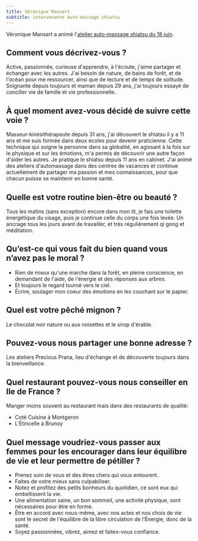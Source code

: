 ```yaml
---
title: Véronique Mansart
subtitle: intervenante auto-massage shiatsu
---
```


Véronique Mansart a animé l'[atelier auto-massage shiatsu du 18 juin](/evenements/2019/06/18/atelier-auto-massage-shiatsu/).

## Comment vous décrivez-vous ?

Active, passionnée, curieuse d'apprendre, à l'écoute, j'aime partager et échanger avec les autres.
J'ai besoin de nature, de bains de forêt, et de l'océan pour me ressourcer, ainsi que de lecture et de temps de solitude.
Soignante depuis toujours et maman depuis 29 ans, j'ai toujours essayé de concilier vie de famille et vie professionnelle.

## À quel moment avez-vous décidé de suivre cette voie ?

Masseur-kinésithérapeute depuis 31 ans, j'ai découvert le shiatsu il y a 11 ans et me suis formée dans deux écoles pour devenir praticienne.
Cette technique qui soigne la personne dans sa globalité, en agissant à la fois sur le physique et sur les émotions, m'a permis de découvrir une autre façon d'aider les autres. Je pratique le shiatsu depuis 11 ans en cabinet.
J'ai animé des ateliers d'automassage dans des centres de vacances et continue actuellement de partager ma passion et mes connaissances, pour que chacun puisse se maintenir en bonne santé.

## Quelle est votre routine bien-être ou beauté ?

Tous les matins (sans exception) encore dans mon lit, je fais une toilette énergétique du visage, puis je continue celle du corps une fois levée.
Un ancrage tous les jours avant de travailler, et très régulièrement qi gong et méditation.

## Qu’est-ce qui vous fait du bien quand vous n’avez pas le moral ?

- Rien de mieux qu'une marche dans la forêt, en pleine conscience, en demandant de l'aide, de l'énergie et des réponses aux arbres.
- Et toujours le regard tourné vers le ciel.
- Écrire, soulager mon coeur des émotions en les couchant sur le papier.

## Quel est votre pêché mignon ?

Le chocolat noir nature ou aux noisettes et le sirop d'érable.

## Pouvez-vous nous partager une bonne adresse ?

Les ateliers Precious Prana, lieu d'échange et de découverte toujours dans la bienveillance.

## Quel restaurant pouvez-vous nous conseiller en Ile de France ?

Manger moins souvent au restaurant mais dans des restaurants de qualité:

- Coté Cuisine à Montgeron
- L'Étincelle à Brunoy

## Quel message voudriez-vous passer aux femmes pour les encourager dans leur équilibre de vie et leur permettre de pétiller ?

- Prenez soin de vous et des êtres chers qui vous entourent.
- Faites de votre mieux sans culpabiliser.
- Notez et profitez des petits bonheurs du quotidien, ce sont eux qui embellissent la vie.
- Une alimentation saine, un bon sommeil, une activité physique, sont nécessaires pour être en forme.
- Être en accord avec nous-même, avec nos actes et nos choix de vie sont le secret de l'équilibre de la libre circulation de l’Énergie, donc de la santé.
- Soyez passionnées, vibrez, aimez et faites-vous confiance.
